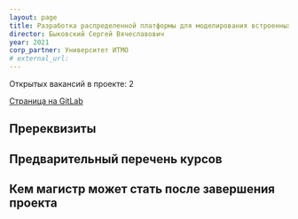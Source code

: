 ```yaml
---
layout: page
title: Разработка распределенной платформы для моделирования встроенных систем
director: Быковский Сергей Вячеславович
year: 2021
corp_partner: Университет ИТМО
# external_url: 
---
```


Открытых вакансий в проекте: 2

[Страница на GitLab](https://gitlab.se.ifmo.ru/cse/project-based-master/esim)

## Пререквизиты


## Предварительный перечень курсов

 
## Кем магистр может стать после завершения проекта


